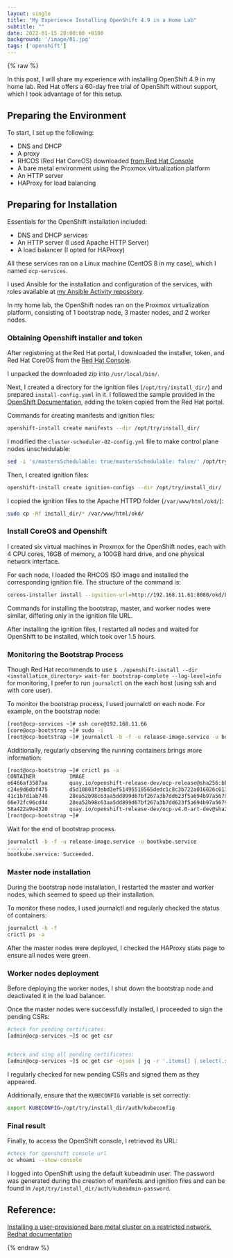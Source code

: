```yaml
---
layout: single
title: "My Experience Installing OpenShift 4.9 in a Home Lab"
subtitle: ""
date: 2022-01-15 20:00:00 +0100
background: '/image/01.jpg'
tags: ['openshift']
---
```


{% raw %}

In this post, I will share my experience with installing OpenShift 4.9 in my home lab. Red Hat offers a 60-day free trial of OpenShift without support, which I took advantage of for this setup.

## Preparing the Environment
To start, I set up the following:
* DNS and DHCP
* A proxy
* RHCOS (Red Hat CoreOS) downloaded [from Red Hat Console](https://console.redhat.com/openshift/install/metal/user-provisioned)
* A bare metal environment using the Proxmox virtualization platform
* An HTTP server
* HAProxy for load balancing

## Preparing for Installation
Essentials for the OpenShift installation included:

* DNS and DHCP services
* An HTTP server (I used Apache HTTP Server)
* A load balancer (I opted for HAProxy)

All these services ran on a Linux machine (CentOS 8 in my case), which I named ``ocp-services``.

I used Ansible for the installation and configuration of the services, with roles available at [my Ansible Activity repository](https://github.com/votamrima/ansible_activity).

In my home lab, the OpenShift nodes ran on the Proxmox virtualization platform, consisting of 1 bootstrap node, 3 master nodes, and 2 worker nodes.

### Obtaining Openshift installer and token
After registering at the Red Hat portal, I downloaded the installer, token, and Red Hat CoreOS from the [Red Hat Console](https://console.redhat.com/openshift/install/metal/user-provisioned).

I unpacked the downloaded zip into ``/usr/local/bin/``.

Next, I created a directory for the ignition files (``/opt/try/install_dir/``) and prepared ``install-config.yaml`` in it. I followed the sample provided in the [OpenShift Documentation](https://docs.openshift.com/container-platform/4.9/installing/installing_bare_metal/installing-restricted-networks-bare-metal.html#installation-bare-metal-config-yaml_installing-restricted-networks-bare-metal), adding the token copied from the Red Hat portal.

Commands for creating manifests and ignition files:

````bash
openshift-install create manifests --dir /opt/try/install_dir/
````

I modified the ``cluster-scheduler-02-config.yml`` file to make control plane nodes unschedulable:

````bash
sed -i 's/mastersSchedulable: true/mastersSchedulable: false/' /opt/try/install_dir/manifests/cluster-scheduler-02-config.yml
````

Then, I created ignition files:

````bash
openshift-install create ignition-configs --dir /opt/try/install_dir/
````

I copied the ignition files to the Apache HTTPD folder (``/var/www/html/okd/``):

````bash
sudo cp -Rf install_dir/* /var/www/html/okd/
````

### Install CoreOS and Openshift
I created six virtual machines in Proxmox for the OpenShift nodes, each with 4 CPU cores, 16GB of memory, a 100GB hard drive, and one physical network interface.

For each node, I loaded the RHCOS ISO image and installed the corresponding ignition file. The structure of the command is:

````bash
coreos-installer install --ignition-url=http://192.168.11.61:8080/okd/bootstrap.ign /dev/sda --insecure-ignition
````

Commands for installing the bootstrap, master, and worker nodes were similar, differing only in the ignition file URL.

After installing the ignition files, I restarted all nodes and waited for OpenShift to be installed, which took over 1.5 hours.

### Monitoring the Bootstrap Process

Though Red Hat recommends to use ``$ ./openshift-install --dir <installation_directory> wait-for bootstrap-complete --log-level=info`` for monitoring, I prefer to run ``journalctl`` on the each host (using ssh and with core user). 

To monitor the bootstrap process, I used journalctl on each node. For example, on the bootstrap node:

````bash
[root@ocp-services ~]# ssh core@192.168.11.66
[core@ocp-bootstrap ~]# sudo -i
[root@ocp-bootstrap ~]# journalctl -b -f -u release-image.service -u bootkube.service
````

Additionally, regularly observing the running containers brings more information:

````bash
[root@ocp-bootstrap ~]# crictl ps -a
CONTAINER           IMAGE                                                                                                                    CREATED              STATE               NAME                        ATTEMPT             POD ID
e6466af3587aa       quay.io/openshift-release-dev/ocp-release@sha256:bb1987fb718f81fb30bec4e0e1cd5772945269b77006576b02546cf84c77498e        About a minute ago   Running             cluster-version-operator    0                   811748d44e1d8
c24e9d6dbf475       d5d10803f3ebd3ef51495518565dedc1c8c3b722a016026c613fc22dba95ea90                                                         About a minute ago   Running             cloud-credential-operator   0                   b01a7b4cfc1ef
41c1b7d1ab749       28ea52b98c63aa5dd899d67bf267a3b7dd623f5a694b97a56793bb12597e2de9                                                         2 minutes ago        Running             machine-config-server       0                   40b5c46667d10
66e72fc96cd44       28ea52b98c63aa5dd899d67bf267a3b7dd623f5a694b97a56793bb12597e2de9                                                         2 minutes ago        Exited              machine-config-controller   0                   40b5c46667d10
58a422a9e4320       quay.io/openshift-release-dev/ocp-v4.0-art-dev@sha256:fd41b7237cac235fead9bda6dc9bf5c6cbde163ebf9d9249f33065d5ceadded0   4 minutes ago        Running             etcd                        0                   90ed4068c2c5d
[root@ocp-bootstrap ~]# 
````

Wait for the end of bootstrap process.

````bash
journalctl -b -f -u release-image.service -u bootkube.service
........
bootkube.service: Succeeded.
````

### Master node installation

During the bootstrap node installation, I restarted the master and worker nodes, which seemed to speed up their installation.

To monitor these nodes, I used journalctl and regularly checked the status of containers:

````bash
journalctl -b -f
crictl ps -a
````

After the master nodes were deployed, I checked the HAProxy stats page to ensure all nodes were green.


### Worker nodes deployment

Before deploying the worker nodes, I shut down the bootstrap node and deactivated it in the load balancer.

Once the master nodes were successfully installed, I proceeded to sign the pending CSRs:

````bash
#check for pending certificates:
[admin@ocp-services ~]$ oc get csr 


#check and sing all pending certificates:
[admin@ocp-services ~]$ oc get csr -ojson | jq -r '.items[] | select(.status == {} ) | .metadata.name' | xargs oc adm certificate approve
````

I regularly checked for new pending CSRs and signed them as they appeared.



Additionally, ensure that the ``KUBECONFIG`` variable is set correctly:

````bash
export KUBECONFIG=/opt/try/install_dir/auth/kubeconfig
````


### Final result
Finally, to access the OpenShift console, I retrieved its URL:

````bash
#check for openshift console url
oc whoami --show-console
````

I logged into OpenShift using the default kubeadmin user. The password was generated during the creation of manifests and ignition files and can be found in ``/opt/try/install_dir/auth/kubeadmin-password``.




## Reference:
[Installing a user-provisioned bare metal cluster on a restricted network. Redhat documentation](https://docs.openshift.com/container-platform/4.9/installing/installing_bare_metal/installing-restricted-networks-bare-metal.html)

{% endraw %}
